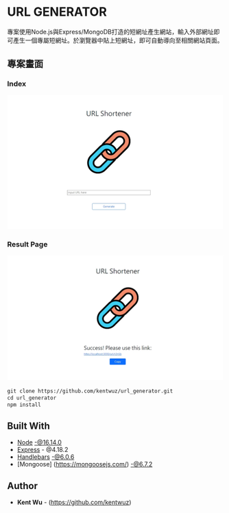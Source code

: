 # URL GENERATOR

專案使用Node.js與Express/MongoDB打造的短網址產生網站，輸入外部網址即可產生一個專屬短網址。於瀏覽器中貼上短網址，即可自動導向至相關網站頁面。

## 專案畫面
### Index
<img src="https://github.com/kentwuz/url_generator/blob/main/models/image/index.jpg" style="zoom:50%" />

### Result Page
<img src="https://github.com/kentwuz/url_generator/blob/main/models/image/result.jpg" style="zoom:50%" />



```
git clone https://github.com/kentwuz/url_generator.git
cd url_generator
npm install
```

## Built With
* [Node](https://nodejs.org/) -@16.14.0
* [Express](https://expressjs.com/) - @4.18.2
* [Handlebars](https://www.npmjs.com/package/express-handlebars) -@6.0.6
* [Mongoose] (https://mongoosejs.com/) -@6.7.2

## Author

* **Kent Wu** - (https://github.com/kentwuz)
